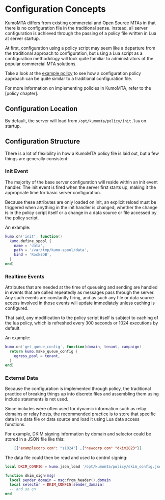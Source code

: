 # Configuration Concepts

KumoMTA differs from existing commercial and Open Source MTAs in that there is no configuration file in the traditional sense. Instead, all server configuration is achieved through the passing of a policy file written in Lua at server startup.

At first, configuration using a policy script may seem like a departure from the traditional approach to configuration, but using a Lua script as a configuration methodology will look quite familiar to administrators of the popular commercial MTA solutions.

Take a look at the [example policy](example.md) to see how a configuration policy approach can be quite similar to a traditional configuration file.

For more information on implementing policies in KumoMTA, refer to the [policy chapter].

## Configuration Location

By default, the server will load from `/opt/kumomta/policy/init.lua` on startup.

## Configuration Structure

There is a lot of flexibility in how a KumoMTA policy file is laid out, but a few things are generally consistent:

### Init Event

The majority of the base server configuration will reside within an init event handler. The init event is fired when the server first starts up, making it the appropriate time for basic server configuration.

Because these attributes are only loaded on init, an explicit reload must be triggered when anything in the init handler is changed, whether the change is in the policy script itself or a change in a data source or file accessed by the policy script.

An example:

```lua
kumo.on('init', function()
  kumo.define_spool {
    name = 'data',
    path = '/var/tmp/kumo-spool/data',
    kind = 'RocksDB',
  }
end)
```

### Realtime Events

Attributes that are needed at the time of queueing and sending are handled in events that are called repeatedly as messages pass through the server. Any such events are constantly firing, and as such any file or data source access involved in those events will update immediately unless caching is configured.

That said, any modification to the policy script itself is subject to caching of the lua policy, which is refreshed every 300 seconds or 1024 executions by default.

An example:

```lua
kumo.on('get_queue_config', function(domain, tenant, campaign)
  return kumo.make_queue_config {
    egress_pool = tenant,
  }
end)
```

### External Data

Because the configuration is implemented through policy, the traditional practice of breaking things up into discrete files and assembling them using include statements is not used.

Since includes were often used for dynamic information such as relay domains or relay hosts, the recommended practice is to store that specific data in a data file or data source and load it using Lua data access functions.

For example, DKIM signing information by domain and selector could be stored in a JSON file like this:

```json
    [{"examplecorp.com": "s1024"} ,{"newcorp.com" "dkim2023"}]
```

The data file could then be read and used to control signing:

```lua
local DKIM_CONFIG = kumo.json_load '/opt/kumomta/policy/dkim_config.json'

function dkim_sign(msg)
  local sender_domain = msg:from_header().domain
  local selector = DKIM_CONFIG[sender_domain]
  -- and so on
end
```
